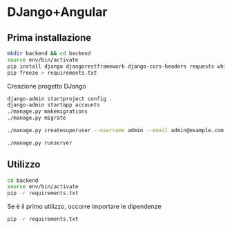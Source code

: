 # DJango+Angular

## Prima installazione

```bash
mkdir backend && cd backend
source env/bin/activate
pip install django djangorestframework django-cors-headers requests whitenoise djangorestframework-simplejwt
pip freeze > requirements.txt
```

Creazione progetto DJango
```bash
django-admin startproject config .
django-admin startapp accounts
./manage.py makemigrations
./manage.py migrate

./manage.py createsuperuser --username admin --email admin@example.com

./manage.py runserver
```

## Utilizzo

```bash
cd backend
source env/bin/activate
pip -r requirements.txt
```
Se è il primo utilizzo, occorre importare le dipendenze
```bash
pip -r requirements.txt
```